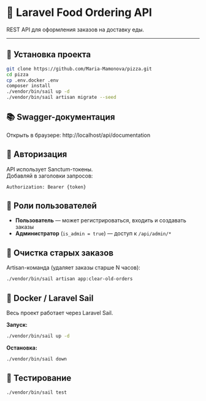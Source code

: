 # 🍕 Laravel Food Ordering API

REST API для оформления заказов на доставку еды.

---

## 🚀 Установка проекта

```bash
git clone https://github.com/Maria-Mamonova/pizza.git
cd pizza
cp .env.docker .env
composer install
./vendor/bin/sail up -d
./vendor/bin/sail artisan migrate --seed
```

## 📚 Swagger-документация
Открыть в браузере:
http://localhost/api/documentation

## 🔐 Авторизация

API использует Sanctum-токены.  
Добавляй в заголовки запросов:

```http
Authorization: Bearer {token}
```

## 👤 Роли пользователей

- **Пользователь** — может регистрироваться, входить и создавать заказы
- **Администратор** (`is_admin = true`) — доступ к `/api/admin/*`

## 🧹 Очистка старых заказов

Artisan-команда (удаляет заказы старше N часов):

```bash
./vendor/bin/sail artisan app:clear-old-orders
```

## 🐳 Docker / Laravel Sail

Весь проект работает через Laravel Sail.

**Запуск:**

```bash
./vendor/bin/sail up -d
```

**Остановка:**

```bash
./vendor/bin/sail down
```

## 🧪 Тестирование

```bash
./vendor/bin/sail test
```
